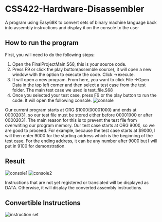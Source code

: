 # CSS422-Hardware-Disassembler
A program using Easy68K to convert sets of binary machine language back into assembly instructions and display it on the console to the user
## How to run the program
First, you will need to do the following steps:
1. Open the FinalProjectMain.S68, this is your source code.
2. Press F9 or click the play button(assemble source), it will open a new window with the option to execute the code. Click ->execute.
3. It will open a new program. From here, you want to click File ->Open Data in the top left corner and then select a test case from the test folder. The main test case we used is test_file.S68
4. Once you selected your test case, press F9 or the play button to run the code. It will open the following console.
![console](https://github.com/CoderYud/CSS422-Hardware-Disassembler/assets/73090278/24f21712-b1ca-4cb7-84df-3a561b98d8ce)

Our current program starts at ORG $1000(00001000) and ends at 00002031, so our test file must be stored either before 00001000 or after 00002031. The main reason for this is to prevent the test file from overwriting our program memory. Our test case starts at ORG 9000, so we are good to proceed. For example, because the test case starts at $9000, I will then enter 9000 for the starting address which is the beginning of the test case. For the ending address, it can be any number after 9000 but I will put in 9100 for demonstration.
## Result

![console1](https://github.com/CoderYud/CSS422-Hardware-Disassembler/assets/73090278/e1a5fd67-b9ae-40fb-8c72-6fc5f0e689ef)
![console2](https://github.com/CoderYud/CSS422-Hardware-Disassembler/assets/73090278/dc23351a-085d-4b9a-9148-3b2b7de1d942)

Instructions that are not yet registered or translated will be displayed as DATA. Otherwise, it will display the converted assembly instructions.

## Convertible Instructions
![instruction set](https://github.com/CoderYud/CSS422-Hardware-Disassembler/assets/73090278/8d799a6c-d7a6-41fd-a122-86879d6eed6e)


